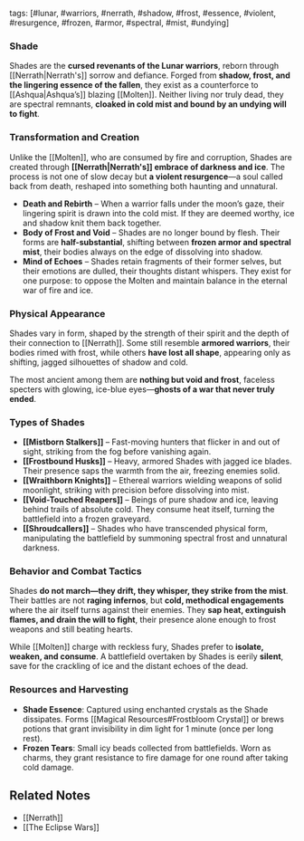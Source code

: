 
tags: [#lunar, #warriors, #nerrath, #shadow, #frost, #essence, #violent, #resurgence, #frozen, #armor, #spectral, #mist, #undying]


### **Shade**

Shades are the **cursed revenants of the Lunar warriors**, reborn through [[Nerrath|Nerrath's]] sorrow and defiance. Forged from **shadow, frost, and the lingering essence of the fallen**, they exist as a counterforce to [[Ashqua|Ashqua’s]] blazing [[Molten]]. Neither living nor truly dead, they are spectral remnants, **cloaked in cold mist and bound by an undying will to fight**.

### **Transformation and Creation**

Unlike the [[Molten]], who are consumed by fire and corruption, Shades are created through **[[Nerrath|Nerrath's]] embrace of darkness and ice**. The process is not one of slow decay but **a violent resurgence**—a soul called back from death, reshaped into something both haunting and unnatural.

- **Death and Rebirth** – When a warrior falls under the moon’s gaze, their lingering spirit is drawn into the cold mist. If they are deemed worthy, ice and shadow knit them back together.
- **Body of Frost and Void** – Shades are no longer bound by flesh. Their forms are **half-substantial**, shifting between **frozen armor and spectral mist**, their bodies always on the edge of dissolving into shadow.
- **Mind of Echoes** – Shades retain fragments of their former selves, but their emotions are dulled, their thoughts distant whispers. They exist for one purpose: to oppose the Molten and maintain balance in the eternal war of fire and ice.

### **Physical Appearance**

Shades vary in form, shaped by the strength of their spirit and the depth of their connection to [[Nerrath]]. Some still resemble **armored warriors**, their bodies rimed with frost, while others **have lost all shape**, appearing only as shifting, jagged silhouettes of shadow and cold.

The most ancient among them are **nothing but void and frost**, faceless specters with glowing, ice-blue eyes—**ghosts of a war that never truly ended**.

### **Types of Shades**

- **[[Mistborn Stalkers]]** – Fast-moving hunters that flicker in and out of sight, striking from the fog before vanishing again.
- **[[Frostbound Husks]]** – Heavy, armored Shades with jagged ice blades. Their presence saps the warmth from the air, freezing enemies solid.
- **[[Wraithborn Knights]]** – Ethereal warriors wielding weapons of solid moonlight, striking with precision before dissolving into mist.
- **[[Void-Touched Reapers]]** – Beings of pure shadow and ice, leaving behind trails of absolute cold. They consume heat itself, turning the battlefield into a frozen graveyard.
- **[[Shroudcallers]]** – Shades who have transcended physical form, manipulating the battlefield by summoning spectral frost and unnatural darkness.

### **Behavior and Combat Tactics**

Shades **do not march—they drift, they whisper, they strike from the mist**. Their battles are not **raging infernos**, but **cold, methodical engagements** where the air itself turns against their enemies. They **sap heat, extinguish flames, and drain the will to fight**, their presence alone enough to frost weapons and still beating hearts.

While [[Molten]] charge with reckless fury, Shades prefer to **isolate, weaken, and consume**. A battlefield overtaken by Shades is eerily **silent**, save for the crackling of ice and the distant echoes of the dead.
### Resources and Harvesting

- **Shade Essence**: Captured using enchanted crystals as the Shade dissipates. Forms [[Magical Resources#Frostbloom Crystal]] or brews potions that grant invisibility in dim light for 1 minute (once per long rest).
- **Frozen Tears**: Small icy beads collected from battlefields. Worn as charms, they grant resistance to fire damage for one round after taking cold damage.


## Related Notes
- [[Nerrath]]
- [[The Eclipse Wars]]